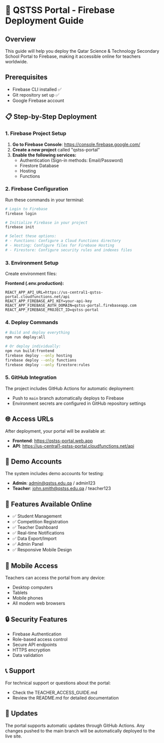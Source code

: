 # 🚀 QSTSS Portal - Firebase Deployment Guide

## Overview
This guide will help you deploy the Qatar Science & Technology Secondary School Portal to Firebase, making it accessible online for teachers worldwide.

## Prerequisites
- Firebase CLI installed ✅
- Git repository set up ✅
- Google Firebase account

## 📋 Step-by-Step Deployment

### 1. Firebase Project Setup

1. **Go to Firebase Console**: https://console.firebase.google.com/
2. **Create a new project** called "qstss-portal"
3. **Enable the following services:**
   - Authentication (Sign-in methods: Email/Password)
   - Firestore Database
   - Hosting
   - Functions

### 2. Firebase Configuration

Run these commands in your terminal:

```bash
# Login to Firebase
firebase login

# Initialize Firebase in your project
firebase init

# Select these options:
# - Functions: Configure a Cloud Functions directory
# - Hosting: Configure files for Firebase Hosting 
# - Firestore: Configure security rules and indexes files
```

### 3. Environment Setup

Create environment files:

**Frontend (.env.production):**
```
REACT_APP_API_URL=https://us-central1-qstss-portal.cloudfunctions.net/api
REACT_APP_FIREBASE_API_KEY=your-api-key
REACT_APP_FIREBASE_AUTH_DOMAIN=qstss-portal.firebaseapp.com
REACT_APP_FIREBASE_PROJECT_ID=qstss-portal
```

### 4. Deploy Commands

```bash
# Build and deploy everything
npm run deploy:all

# Or deploy individually:
npm run build:frontend
firebase deploy --only hosting
firebase deploy --only functions
firebase deploy --only firestore:rules
```

### 5. GitHub Integration

The project includes GitHub Actions for automatic deployment:
- Push to `main` branch automatically deploys to Firebase
- Environment secrets are configured in GitHub repository settings

## 🌐 Access URLs

After deployment, your portal will be available at:
- **Frontend**: https://qstss-portal.web.app
- **API**: https://us-central1-qstss-portal.cloudfunctions.net/api

## 👥 Demo Accounts

The system includes demo accounts for testing:
- **Admin**: admin@qstss.edu.qa / admin123
- **Teacher**: john.smith@qstss.edu.qa / teacher123

## 🔧 Features Available Online

- ✅ Student Management
- ✅ Competition Registration
- ✅ Teacher Dashboard
- ✅ Real-time Notifications
- ✅ Data Export/Import
- ✅ Admin Panel
- ✅ Responsive Mobile Design

## 📱 Mobile Access

Teachers can access the portal from any device:
- Desktop computers
- Tablets
- Mobile phones
- All modern web browsers

## 🔒 Security Features

- Firebase Authentication
- Role-based access control
- Secure API endpoints
- HTTPS encryption
- Data validation

## 📞 Support

For technical support or questions about the portal:
- Check the TEACHER_ACCESS_GUIDE.md
- Review the README.md for detailed documentation

## 🔄 Updates

The portal supports automatic updates through GitHub Actions. Any changes pushed to the main branch will be automatically deployed to the live site.
